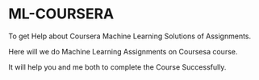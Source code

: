 # ML-COURSERA
To get Help about Coursera Machine Learning Solutions of Assignments. 

Here will we do Machine Learning Assignments on Coursesa course.

It will help you and me both to complete the Course Successfully.
